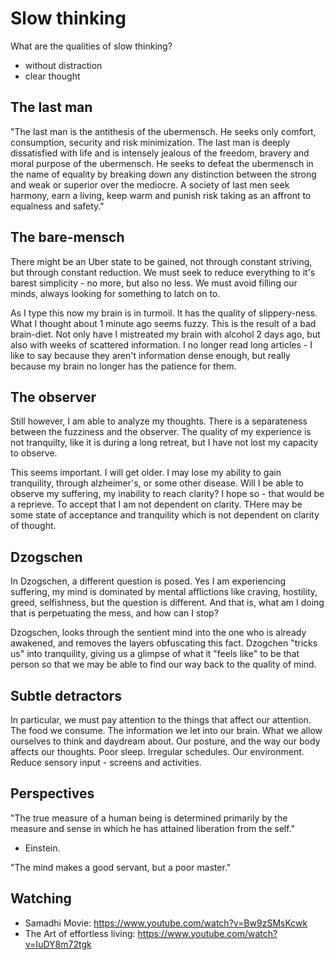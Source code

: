 # Slow thinking

What are the qualities of slow thinking? 

- without distraction
- clear thought



## The last man

"The last man is the antithesis of the ubermensch. He seeks only comfort, consumption, security and risk minimization. The last man is deeply dissatisfied with life and is intensely jealous of the freedom, bravery and moral purpose of the ubermensch. He seeks to defeat the ubermensch in the name of equality by breaking down any distinction between the strong and weak or superior over the mediocre. A society of last men seek harmony, earn a living, keep warm and punish risk taking as an affront to equalness and safety."


## The bare-mensch

There might be an Uber state to be gained, not through constant striving, but through constant reduction. We must seek to reduce everything to it's barest simplicity - no more, but also no less. We must avoid filling our minds, always looking for something to latch on to.

As I type this now my brain is in turmoil. It has the quality of slippery-ness. What I thought about 1 minute ago seems fuzzy. This is the result of a bad brain-diet. Not only have I mistreated my brain with alcohol 2 days ago, but also with weeks of scattered information. I no longer read long articles - I like to say because they aren't information dense enough, but really because my brain no longer has the patience for them. 

## The observer

Still however, I am able to analyze my thoughts. There is a separateness between the fuzziness and the observer. The quality of my experience is not tranquilty, like it is during a long retreat, but I have not lost my capacity to observe.

This seems important. I will get older. I may lose my ability to gain tranquility, through alzheimer's, or some other disease. Will I be able to observe my suffering, my inability to reach clarity? I hope so - that would be a reprieve. To accept that I am not dependent on clarity. THere may be some state of acceptance and tranquility which is not dependent on clarity of thought.

## Dzogschen

In Dzogschen, a different question is posed. Yes I am experiencing suffering, my mind is dominated by mental afflictions like craving, hostility, greed, selfishness, but the question is different. And that is, what am I doing that is perpetuating the mess, and how can I stop?

Dzogschen, looks through the sentient mind into the one who is already awakened, and removes the layers obfuscating this fact. Dzogchen "tricks us" into tranquility, giving us a glimpse of what it "feels like" to be that person so that we may be able to find our way back to the quality of mind.


## Subtle detractors

In particular, we must pay attention to the things that affect our attention. The food we consume. The information we let into our brain. What we allow ourselves to think and daydream about. Our posture, and the way our body affects our thoughts. Poor sleep. Irregular schedules. Our environment. Reduce sensory input - screens and activities.


## Perspectives

"The true measure of a human being is determined primarily by the measure and sense in which he has attained liberation from the self."
- Einstein.

"The mind makes a good servant, but a poor master."


## Watching

- Samadhi Movie: https://www.youtube.com/watch?v=Bw9zSMsKcwk
- The Art of effortless living: https://www.youtube.com/watch?v=IuDY8m72tgk